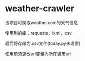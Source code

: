 # weather-crawler

该项目可爬取weather.com的天气信息

使用到的库：requests，lxml，csv

最后将存储为.csv文件(today.py未设置)

使用前须更改url变量为所在城市url
